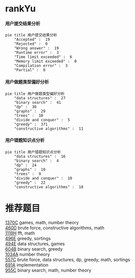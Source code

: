 # rankYu

<!-- tabs:start -->



#### **用户提交结果分析**

```mermaid
pie title 用户提交结果分析
    "Accepted" :  19
    "Rejected" :  0
    "Wrong answer" :  19
    "Runtime error" :  3
    "Time limit exceeded" :  6
    "Memory limit exceeded" :  0
    "Compilation error" :  3
    "Partial" :  0
```

#### **用户做题类型偏好分析**

```mermaid
pie title 用户做题类型偏好分析
    "data structures" :  27
    "binary search" :  41
    "dp" :  30
    "graphs" :  29
    "trees" :  10
    "divide and conquer" :  5
    "greedy" :  371
    "constructive algorithms" :  11
```
#### **用户错题知识点分析**

```mermaid
pie title 用户错题知识点分析
    "data structures" :  16
    "binary search" :  4
    "dp" :  24
    "graphs" :  10
    "trees" :  9
    "divide and conquer" :  10
    "greedy" :  22
    "constructive algorithms" :  18
```



<!-- tabs:end -->
# 推荐题目
[1370C](https://codeforces.com/contest/1370/problem/C)		games,
                        math,
                        number theory		  
[460D](https://codeforces.com/contest/460/problem/D)		brute force,
                        constructive algorithms,
                        math		  
[1119H](https://codeforces.com/contest/1119/problem/H)		fft,
                        math		  
[496E](https://codeforces.com/contest/496/problem/E)		greedy,
                        sortings		  
[494E](https://codeforces.com/contest/494/problem/E)		data structures,
                        games		  
[604B](https://codeforces.com/contest/604/problem/B)		binary search,
                        greedy		  
[1034A](https://codeforces.com/contest/1034/problem/A)		number theory		  
[557C](https://codeforces.com/contest/557/problem/C)		brute force,
                        data structures,
                        dp,
                        greedy,
                        math,
                        sortings		  
[691A](https://codeforces.com/contest/691/problem/A)		implementation		  
[955C](https://codeforces.com/contest/955/problem/C)		binary search,
                        math,
                        number theory		  
